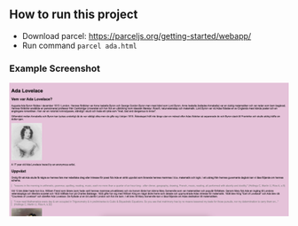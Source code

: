 ## How to run this project 
- Download parcel: https://parceljs.org/getting-started/webapp/ 
- Run command  ``parcel ada.html``

### Example Screenshot
![Example](example.png)     
